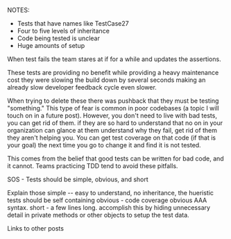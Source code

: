 

NOTES:
- Tests that have names like TestCase27
- Four to five levels of inheritance
- Code being tested is unclear
- Huge amounts of setup

When test fails the team stares at if for a while and updates the assertions.

These tests are providing no benefit while providing a heavy maintenance cost
they were slowing the build down by several seconds making an already slow developer feedback cycle even slower.

When trying to delete these there was pushback that they must be testing "something." This type of fear is common in poor codebases (a topic I will
touch on in a future post). However, you don't need to live with bad tests, you can get rid of them. if they are so hard to understand that
no on in your organization can glance at them understand why they fail, get rid of them they aren't helping you. You can get test coverage on that
code (if that is your goal) the next time you go to change it and find it is not tested.

This comes from the belief that good tests can be written for bad code, and it cannot. Teams practicing TDD tend to avoid these pitfalls.


SOS  - Tests should be simple, obvious, and short  

Explain those simple -- easy to understand, no inheritance, the hueristic tests should be self containing
obvious - code coverage obvious AAA syntax. 
short - a few lines long. accomplish this by hiding unnecessary detail in private methods or other objects to setup the test data.

Links to other posts
